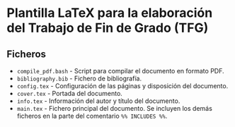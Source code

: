 # Plantilla LaTeX para la elaboración del Trabajo de Fin de Grado (TFG)

## Ficheros

* `compile_pdf.bash` - Script para compilar el documento en formato PDF.
* `bibliography.bib` - Fichero de bibliografía.
* `config.tex` - Configuración de las páginas y disposición del documento.
* `cover.tex` - Portada del documento.
* `info.tex` - Información del autor y título del documento.
* `main.tex` - Fichero principal del documento.
  Se incluyen los demás ficheros en la parte del comentario `%% INCLUDES %%`.
